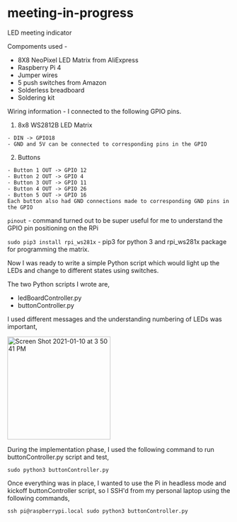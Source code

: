 # meeting-in-progress
LED meeting indicator

Compoments used - 

  - 8X8 NeoPixel LED Matrix from AliExpress
  - Raspberry Pi 4 
  - Jumper wires
  - 5 push switches from Amazon
  - Solderless breadboard
  - Soldering kit
  
Wiring information - I connected to the following GPIO pins.

  1. 8x8 WS2812B LED Matrix
  
    - DIN -> GPIO18
    - GND and 5V can be connected to corresponding pins in the GPIO

  2. Buttons
  
    - Button 1 OUT -> GPIO 12
    - Button 2 OUT -> GPIO 4
    - Button 3 OUT -> GPIO 11
    - Button 4 OUT -> GPIO 26
    - Button 5 OUT -> GPIO 16
    Each button also had GND connections made to corresponding GND pins in the GPIO

`pinout` - command turned out to be super useful for me to understand the GPIO pin positioning on the RPi

`sudo pip3 install rpi_ws281x` - pip3 for python 3 and rpi_ws281x package for programming the matrix.

Now I was ready to write a simple Python script which would light up the LEDs and change to different states using switches. 

The two Python scripts I wrote are, 

- ledBoardController.py
- buttonController.py

I used different messages and the understanding numbering of LEDs was important,

<img width="233" alt="Screen Shot 2021-01-10 at 3 50 41 PM" src="https://user-images.githubusercontent.com/1637811/104138961-d9235480-535c-11eb-963d-646c36089b47.png">

During the implementation phase, I used the following command to run buttonController.py script and test, 

`sudo python3 buttonController.py`

Once everything was in place, I wanted to use the Pi in headless mode and kickoff buttonController script, 
so I SSH'd from my personal laptop using the following commands,

`ssh pi@raspberrypi.local
sudo python3 buttonController.py`
